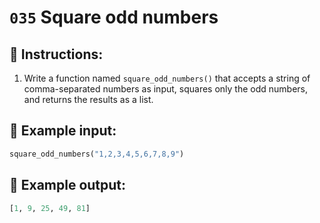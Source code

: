 # `035` Square odd numbers

## 📝 Instructions:

1. Write a function named `square_odd_numbers()` that accepts a string of comma-separated numbers as input, squares only the odd numbers, and returns the results as a list.

## 📎 Example input:

```py
square_odd_numbers("1,2,3,4,5,6,7,8,9")
```

## 📎 Example output:

```py
[1, 9, 25, 49, 81]
```
